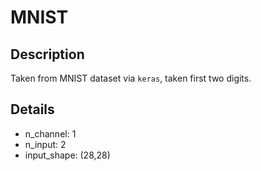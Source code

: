 # MNIST

## Description

Taken from MNIST dataset via `keras`, taken first two digits.

## Details

- n_channel: 1
- n_input: 2
- input_shape: (28,28)
